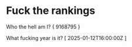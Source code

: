 # Fuck the rankings

Who the hell am I?
{ 9168795 }

What fucking year is it?
[ 2025-01-12T16:00:00Z ]

